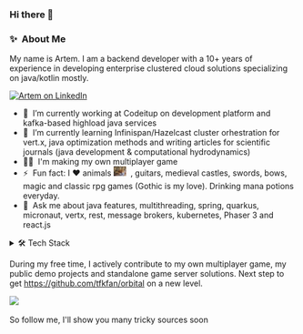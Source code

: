 ### Hi there 👋

### ✨&nbsp; About Me

My name is Artem. I am a backend developer with a 10+ years of experience in developing enterprise clustered cloud solutions specializing on java/kotlin mostly.

<a href="https://www.linkedin.com/in/tfkfan">
  <img alt="Artem on LinkedIn" width="22px" src="https://cdn.jsdelivr.net/npm/simple-icons@v3/icons/linkedin.svg" /></a> &nbsp;
<br/>

- 🔭 &nbsp;I’m currently working at Codeitup on development platform and kafka-based highload java services
- 🌱 &nbsp;I’m currently learning Infinispan/Hazelcast cluster orhestration for vert.x, java optimization methods and writing articles for scientific journals (java development & computational hydrodynamics)
- 👨‍💻 &nbsp;I'm making my own multiplayer game
- ⚡ &nbsp;Fun fact: I :heart: animals   <img alt="lissa" width="22px" src="/img/cat2.jpg" /> &nbsp;, guitars, medieval castles, swords, bows, magic and classic rpg games (Gothic is my love). Drinking mana potions everyday. 
- 💬 &nbsp;Ask me about java features, multithreading, spring, quarkus, micronaut, vertx, rest, message brokers, kubernetes, Phaser 3 and react.js

<details>
<summary>🛠️ Tech Stack</summary>

**Frontend:** `HTML`, `CSS`,  `TypeScript`, `JavaScript`, `React`, `Phaser`, `Angular`, `Phaser3`    
**Backend:** `Java`, `Kotlin`, `Spring`, `VertX`, `Quarkus`, `Micronaut`, `C/C++`, `NodeJS`   
**Databases:** `PostgreSQL`, `MySQL`, `MSSQL`, `MongoDB`, `Clickhouse`, `Redis`   
**Message brokers:** `Kafka`, `RabbitMQ`, `Redis`   
**DevOps:** `Kubernetes`, `Docker`, `Helm`, `Helmfile`, `Ansible`, `Keycloak`, `Istio`, `Vault`, `nginx`,`*nix vms`   
**Protocols/specs:** `OpenAPI`, `GraphQL`, `SOAP`, `HTTP`, `TLS`, `Websocket`, `TCP/IP`   

</details>

During my free time, I actively contribute to my own multiplayer game, my public demo projects and standalone game server solutions. Next step to get https://github.com/tfkfan/orbital on a new level. 

![](https://komarev.com/ghpvc/?username=tfkfan)

So follow me, I'll show you many tricky sources soon


